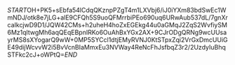 $START$OH+PK5+sEbfa54lCdqQKznpPZgT4m1LXVbj6/iJ0iYXm83bdSwEc1WmNDJ/otk8e7jLG+alE9CFQh5S9uoQFMrrbiPEo690uq6URwAub537dL/7gnXrcaIkcjwD9D1/JQW42CMs+h2uheH4hoZxEGEkg44u0aGMqJ2ZqS2WvfiySM6Mz1qltwgMh6aqQEqEBpnIRKo6OuAhBxYGx2AX+9CJrODgQRNg9wcUUsayrMS8sXYogarQ9wW+0MP5SYCcl1dtjEMyRVNJ0KtSTpxZqi2VrGxDmcUUiGE49dijWcvvW2i5BvVcnBIaMmxEu3NVWay4ReNcFhJsfbqZ3r2/2UzdyIuBhqSTFkc2cJ+oWPtQ=$END$